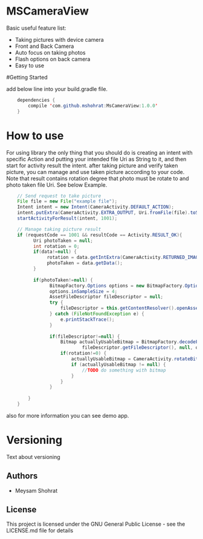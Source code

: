 # MSCameraView

Basic useful feature list:

 * Taking pictures with device camera
 * Front and Back Camera
 * Auto focus on taking photos
 * Flash options on back camera
 * Easy to use
 
#Getting Started

add below line into your build.gradle file.
```java
    dependencies {
        compile 'com.github.mshohrat:MsCameraView:1.0.0'
    }
```

# How to use

For using library the only thing that you should do is creating an intent with specific Action and putting your intended file Uri as String to it, and then start for activity result the intent. after taking picture and verify taken picture, you can manage and use taken picture according to your code. Note that result contains rotation degree that photo must be rotate to and photo taken file Uri. See below Example.
```java
    // Send request to take picture
    File file = new File("example file");
    Intent intent = new Intent(CameraActivity.DEFAULT_ACTION);
    intent.putExtra(CameraActivity.EXTRA_OUTPUT, Uri.fromFile(file).toString());
    startActivityForResult(intent, 1001);
```

```java
    // Manage taking picture result
    if (requestCode == 1001 && resultCode == Activity.RESULT_OK){
          Uri photoTaken = null;
          int rotation = 0;
          if(data!=null) {
               rotation = data.getIntExtra(CameraActivity.RETURNED_IMAGE_ROTATION, rotation);
               photoTaken = data.getData();
          }
    
          if(photoTaken!=null) {
                BitmapFactory.Options options = new BitmapFactory.Options();
                options.inSampleSize = 4;
                AssetFileDescriptor fileDescriptor = null;
                try {
                    fileDescriptor = this.getContentResolver().openAssetFileDescriptor(selectedImage, "r");
                } catch (FileNotFoundException e) {
                    e.printStackTrace();
                }
    
                if(fileDescriptor!=null) {
                    Bitmap actuallyUsableBitmap = BitmapFactory.decodeFileDescriptor(
                            fileDescriptor.getFileDescriptor(), null, options);
                    if(rotation!=0) {
                        actuallyUsableBitmap = CameraActivity.rotateBitmap(actuallyUsableBitmap, rotation);
                        if (actuallyUsableBitmap != null) {
                            //TODO do something with bitmap 
                        }
                    }
                }
    
        }
    }
```
also for more information you can see demo app. 

# Versioning
Text about versioning

## Authors
* Meysam Shohrat

## License
This project is licensed under the GNU General Public License - see the LICENSE.md file for details
